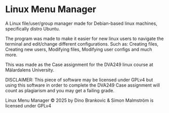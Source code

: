 # Linux Menu Manager

A Linux file/user/group manager made for Debian-based linux machines, specifically distro Ubuntu.

The program was made to make it easier for new linux users to navigate the terminal and edit/change different configurations.
Such as: Creating files, Creating new users, Modifying files, Modifying user configs and much more.

This was made as the Case assignment for the DVA249 linux course at Mälardalens University.

DISCLAIMER: This piece of software may be licensed under GPLv4 but using this software in order to complete the DVA249 Case assignment
will count as plagiarism and you may get a failing grade.

Linux Menu Manager © 2025 by Dino Brankovic & Simon Malmström is licensed under GPLv4
